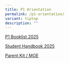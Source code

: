 ```yaml
---
title: P1 Orientation
permalink: /p1-orientation/
variant: tiptap
description: ""
---
```

<p><a href="/files/Booklists/2025/P1_Booklist_WSPS_2025.pdf" rel="noopener noreferrer nofollow" target="_blank">P1 Booklist 2025</a>
</p>
<p><a href="/files/P1 Orientation Folder/2025_Student_Handbook_for_website_WSPS_R.pdf" rel="noopener noreferrer nofollow" target="_blank">Student Handbook 2025</a>
</p>
<p><a href="https://www.moe.gov.sg/parentkit?pt=Parent-Child%20Relationship" rel="noopener nofollow" target="_blank">Parent Kit / MOE </a>
</p>